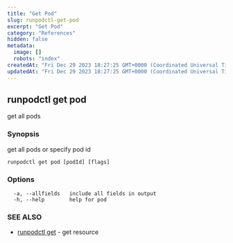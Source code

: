 ```yaml
---
title: "Get Pod"
slug: runpodctl-get-pod
excerpt: "Get Pod"
category: "References"
hidden: false
metadata: 
  image: []
  robots: "index"
createdAt: "Fri Dec 29 2023 18:27:25 GMT+0000 (Coordinated Universal Time)"
updatedAt: "Fri Dec 29 2023 18:27:25 GMT+0000 (Coordinated Universal Time)"
---
```


## runpodctl get pod

get all pods

### Synopsis

get all pods or specify pod id

```
runpodctl get pod [podId] [flags]
```

### Options

```
  -a, --allfields   include all fields in output
  -h, --help        help for pod
```

### SEE ALSO

* [runpodctl get](runpodctl_get.md)	 - get resource

